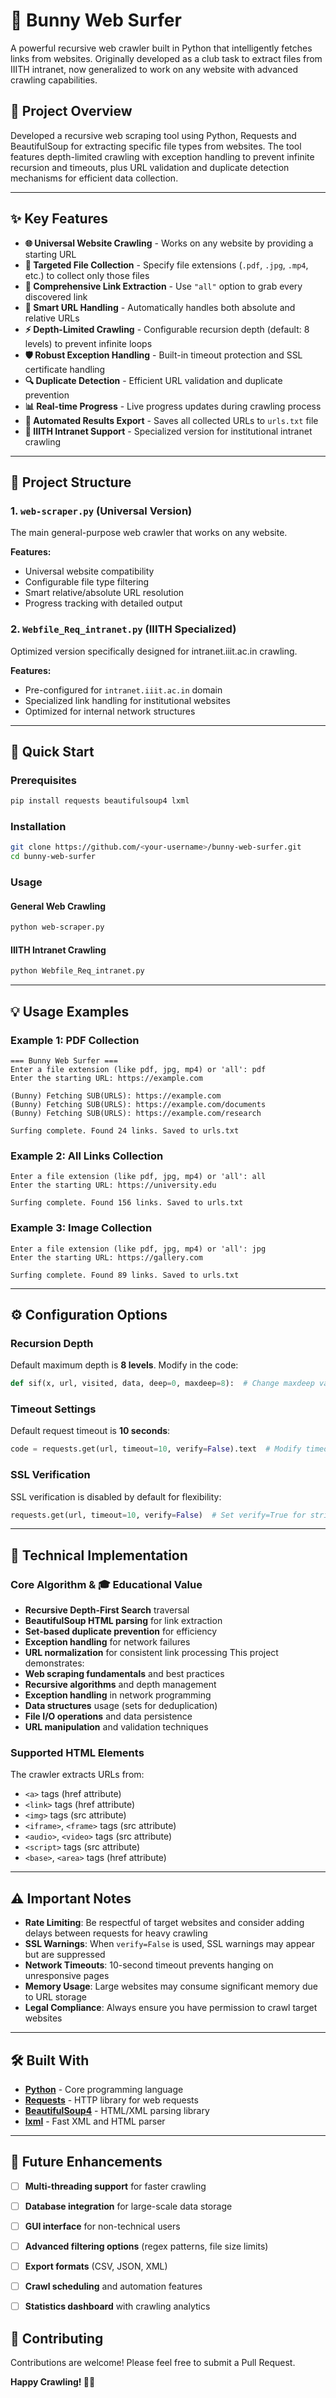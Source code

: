# 🐇 Bunny Web Surfer

A powerful recursive web crawler built in Python that intelligently fetches links from websites. Originally developed as a club task to extract files from IIITH intranet, now generalized to work on any website with advanced crawling capabilities.

## 🎯 Project Overview

Developed a recursive web scraping tool using Python, Requests and BeautifulSoup for extracting specific file types from websites. The tool features depth-limited crawling with exception handling to prevent infinite recursion and timeouts, plus URL validation and duplicate detection mechanisms for efficient data collection.

---

## ✨ Key Features

- **🌐 Universal Website Crawling** - Works on any website by providing a starting URL
- **🎯 Targeted File Collection** - Specify file extensions (`.pdf`, `.jpg`, `.mp4`, etc.) to collect only those files
- **🔄 Comprehensive Link Extraction** - Use `"all"` option to grab every discovered link
- **🔗 Smart URL Handling** - Automatically handles both absolute and relative URLs
- **⚡ Depth-Limited Crawling** - Configurable recursion depth (default: 8 levels) to prevent infinite loops
- **🛡️ Robust Exception Handling** - Built-in timeout protection and SSL certificate handling
- **🔍 Duplicate Detection** - Efficient URL validation and duplicate prevention
- **📊 Real-time Progress** - Live progress updates during crawling process
- **💾 Automated Results Export** - Saves all collected URLs to `urls.txt` file
- **🏫 IIITH Intranet Support** - Specialized version for institutional intranet crawling

---

## 📂 Project Structure

### 1. `web-scraper.py` (Universal Version)
The main general-purpose web crawler that works on any website.

**Features:**
- Universal website compatibility
- Configurable file type filtering
- Smart relative/absolute URL resolution
- Progress tracking with detailed output

### 2. `Webfile_Req_intranet.py` (IIITH Specialized)
Optimized version specifically designed for intranet.iiit.ac.in crawling.

**Features:**
- Pre-configured for `intranet.iiit.ac.in` domain
- Specialized link handling for institutional websites
- Optimized for internal network structures

---

## 🚀 Quick Start

### Prerequisites
```bash
pip install requests beautifulsoup4 lxml
```

### Installation
```bash
git clone https://github.com/<your-username>/bunny-web-surfer.git
cd bunny-web-surfer
```

### Usage

#### General Web Crawling
```bash
python web-scraper.py
```

#### IIITH Intranet Crawling
```bash
python Webfile_Req_intranet.py
```

---

## 💡 Usage Examples

### Example 1: PDF Collection
```
=== Bunny Web Surfer ===
Enter a file extension (like pdf, jpg, mp4) or 'all': pdf
Enter the starting URL: https://example.com

(Bunny) Fetching SUB(URLS): https://example.com
(Bunny) Fetching SUB(URLS): https://example.com/documents
(Bunny) Fetching SUB(URLS): https://example.com/research

Surfing complete. Found 24 links. Saved to urls.txt
```

### Example 2: All Links Collection
```
Enter a file extension (like pdf, jpg, mp4) or 'all': all
Enter the starting URL: https://university.edu

Surfing complete. Found 156 links. Saved to urls.txt
```

### Example 3: Image Collection
```
Enter a file extension (like pdf, jpg, mp4) or 'all': jpg
Enter the starting URL: https://gallery.com

Surfing complete. Found 89 links. Saved to urls.txt
```

---

## ⚙️ Configuration Options

### Recursion Depth
Default maximum depth is **8 levels**. Modify in the code:
```python
def sif(x, url, visited, data, deep=0, maxdeep=8):  # Change maxdeep value
```

### Timeout Settings
Default request timeout is **10 seconds**:
```python
code = requests.get(url, timeout=10, verify=False).text  # Modify timeout value
```

### SSL Verification
SSL verification is disabled by default for flexibility:
```python
requests.get(url, timeout=10, verify=False)  # Set verify=True for strict SSL
```

---

## 🔧 Technical Implementation

### Core Algorithm & 🎓 Educational Value
- **Recursive Depth-First Search** traversal
- **BeautifulSoup HTML parsing** for link extraction
- **Set-based duplicate prevention** for efficiency
- **Exception handling** for network failures
- **URL normalization** for consistent link processing
This project demonstrates:
- **Web scraping fundamentals** and best practices
- **Recursive algorithms** and depth management
- **Exception handling** in network programming  
- **Data structures** usage (sets for deduplication)
- **File I/O operations** and data persistence
- **URL manipulation** and validation techniques

### Supported HTML Elements
The crawler extracts URLs from:
- `<a>` tags (href attribute)
- `<link>` tags (href attribute)  
- `<img>` tags (src attribute)
- `<iframe>`, `<frame>` tags (src attribute)
- `<audio>`, `<video>` tags (src attribute)
- `<script>` tags (src attribute)
- `<base>`, `<area>` tags (href attribute)

---

## ⚠️ Important Notes

- **Rate Limiting**: Be respectful of target websites and consider adding delays between requests for heavy crawling
- **SSL Warnings**: When `verify=False` is used, SSL warnings may appear but are suppressed
- **Network Timeouts**: 10-second timeout prevents hanging on unresponsive pages
- **Memory Usage**: Large websites may consume significant memory due to URL storage
- **Legal Compliance**: Always ensure you have permission to crawl target websites

---

## 🛠️ Built With

- **[Python](https://python.org)** - Core programming language
- **[Requests](https://docs.python-requests.org/)** - HTTP library for web requests
- **[BeautifulSoup4](https://www.crummy.com/software/BeautifulSoup/)** - HTML/XML parsing library
- **[lxml](https://lxml.de/)** - Fast XML and HTML parser

---

## 🚀 Future Enhancements

- [ ] **Multi-threading support** for faster crawling
- [ ] **Database integration** for large-scale data storage  
- [ ] **GUI interface** for non-technical users
- [ ] **Advanced filtering options** (regex patterns, file size limits)
- [ ] **Export formats** (CSV, JSON, XML)
- [ ] **Crawl scheduling** and automation features
- [ ] **Statistics dashboard** with crawling analytics


## 🤝 Contributing

Contributions are welcome! Please feel free to submit a Pull Request.


**Happy Crawling! 🐇🌐**
